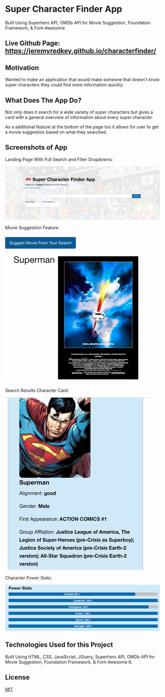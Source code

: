# Super Character Finder App
Built Using Superhero API, OMDb API for Movie Suggestion, Foundation Framework, &amp; Font-Awesome.

## Live Github Page: https://jeremyredkey.github.io/characterfinder/ 

## Motivation

Wanted to make an application that would make someone that doesn't know super characters they could find more information quickly.

## What Does The App Do?

Not only does it search for a wide variety of super characters but gives a card with a general overview of information about every super character. 

As a additional feature at the bottom of the page too it allows for user to get a movie suggestion based on what they searched.

## Screenshots of App

Landing Page With Full Search and Filter Dropdowns:

![landing page](screenshots/homepage.png)

Movie Suggestion Feature:

![movie suggestion feature](screenshots/moviesuggestion.png)

Search Results Character Card:

![character card](screenshots/supercard.png)

Character Power Stats:

![character power stats](screenshots/powerstats.png)

## Technologies Used for this Project
Built Using HTML, CSS, JavaScript, JQuery, Superhero API, OMDb API for Movie Suggestion, Foundation Framework, &amp; Font-Awesome 6.

## License
[MIT](https://choosealicense.com/licenses/mit/)
